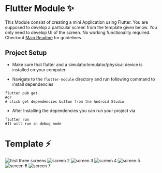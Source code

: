 # Flutter Module ✨
This Module consist of creating a mini Application using Flutter. You are supposed to develop a particular screen from the template given below. You only need to develop UI of the screen. No working functionality required. Checkout [Main Readme](https://github.com/meerhamzadev/Hacktoberfest/blob/main/README.md) for guidelines.

## Project Setup
- Make sure that flutter and a simulator/emulator/physical device is installed on your computer.

- Navigate to the `flutter-module` directory and run following command to install dependencies

```
flutter pub get
#or
# click get dependencies button from the Android Studio
```
- After Installing the dependencies you can run your project via

```
flutter run
#It will run in debug mode
```

# Template ⚡

![first three screens](./assets/auth.png)
![screen 2](./assets/screen2.png)
![screen 3](./assets/screen3.png)
![screen 4](./assets/screen4.png)
![screen 5](./assets/screen5.png)
![screen 6](./assets/screen6.png)
![screen 7](./assets/screen7.png)